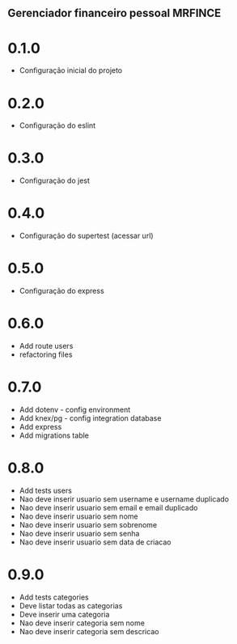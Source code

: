 ## Gerenciador financeiro pessoal MRFINCE

# 0.1.0
- Configuração inicial do projeto

# 0.2.0
- Configuração do eslint

# 0.3.0
- Configuração do jest

# 0.4.0
- Configuração do supertest (acessar url)

# 0.5.0
- Configuração do express

# 0.6.0
- Add route users
- refactoring files

# 0.7.0
- Add dotenv - config environment
- Add knex/pg - config integration database
- Add express 
- Add migrations table

# 0.8.0 
- Add tests users
- Nao deve inserir usuario sem username e username duplicado
- Nao deve inserir usuario sem email e email duplicado
- Nao deve inserir usuario sem nome
- Nao deve inserir usuario sem sobrenome
- Nao deve inserir usuario sem senha
- Nao deve inserir usuario sem data de criacao

# 0.9.0
- Add tests categories
- Deve listar todas as categorias
- Deve inserir uma categoria
- Nao deve inserir categoria sem nome
- Nao deve inserir categoria sem descricao
